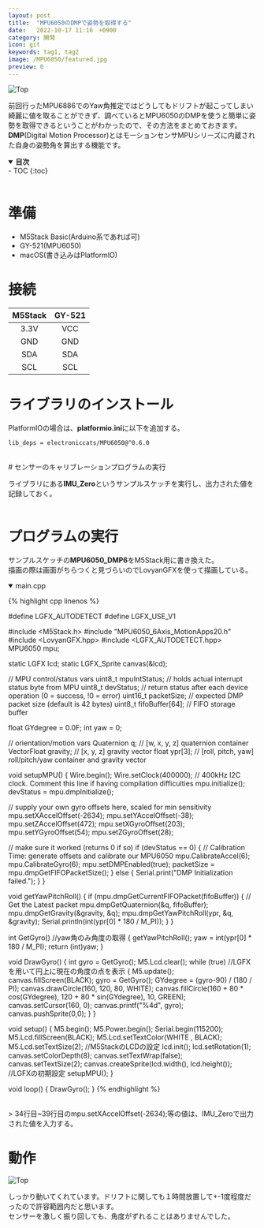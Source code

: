 ```yaml
---
layout: post
title:  "MPU6050のDMPで姿勢を取得する"
date:   2022-10-17 11:16　+0900
category: 開発
icon: git
keywords: tag1, tag2
image: /MPU6050/featured.jpg
preview: 0
---
```

![Top]({{site.baseurl}}/post-img/開発/MPU6050/MPU6050.jpg)

前回行ったMPU6886でのYaw角推定ではどうしてもドリフトが起こってしまい綺麗に値を取ることができず、調べているとMPU6050のDMPを使うと簡単に姿勢を取得できるということがわかったので、その方法をまとめておきます。<br>
**DMP**(Digital Motion Processor)とはモーションセンサMPUシリーズに内蔵された自身の姿勢角を算出する機能です。

<details open markdown="block">
  <summary><b>目次</b></summary>
- TOC
{:toc}
</details>
<br>

# 準備
- M5Stack Basic(Arduino系であれば可)
- GY-521(MPU6050)
- macOS(書き込みはPlatformIO)

# 接続

| M5Stack | GY-521  |
|:-------:|:-------:|
| 3.3V    | VCC     |
| GND     | GND     |
| SDA     | SDA     |
| SCL     | SCL     |

# ライブラリのインストール
PlatformIOの場合は、**platformio.ini**に以下を追加する。

```
lib_deps = electroniccats/MPU6050@^0.6.0
```
<br>
# センサーのキャリブレーションプログラムの実行

ライブラリにある**IMU_Zero**というサンプルスケッチを実行し、出力された値を記録しておく。
<br><br>

# プログラムの実行

サンプルスケッチの**MPU6050_DMP6**をM5Stack用に書き換えた。<br>
描画の際は画面がちらつくと見づらいのでLovyanGFXを使って描画している。

<details open markdown = "block">
<summary>main.cpp</summary>

{% highlight cpp linenos %}

#define LGFX_AUTODETECT
#define LGFX_USE_V1

#include <M5Stack.h>
#include "MPU6050_6Axis_MotionApps20.h"
#include <LovyanGFX.hpp>
#include <LGFX_AUTODETECT.hpp>
MPU6050 mpu;

static LGFX lcd;
static LGFX_Sprite canvas(&lcd);

// MPU control/status vars
uint8_t mpuIntStatus;   // holds actual interrupt status byte from MPU
uint8_t devStatus;      // return status after each device operation (0 = success, !0 = error)
uint16_t packetSize;    // expected DMP packet size (default is 42 bytes)
uint8_t fifoBuffer[64]; // FIFO storage buffer

float GYdegree = 0.0F;
int yaw = 0;

// orientation/motion vars
Quaternion q;           // [w, x, y, z]         quaternion container
VectorFloat gravity;    // [x, y, z]            gravity vector
float ypr[3];           // [roll, pitch, yaw]   roll/pitch/yaw container and gravity vector

void setupMPU() {
  Wire.begin();
  Wire.setClock(400000); // 400kHz I2C clock. Comment this line if having compilation difficulties
  mpu.initialize();
  devStatus = mpu.dmpInitialize();

  // supply your own gyro offsets here, scaled for min sensitivity
  mpu.setXAccelOffset(-2634);
  mpu.setYAccelOffset(-38);
  mpu.setZAccelOffset(472);
  mpu.setXGyroOffset(203);
  mpu.setYGyroOffset(54);
  mpu.setZGyroOffset(28);

  // make sure it worked (returns 0 if so)
  if (devStatus == 0) {
    // Calibration Time: generate offsets and calibrate our MPU6050
    mpu.CalibrateAccel(6);
    mpu.CalibrateGyro(6);
    mpu.setDMPEnabled(true);
    packetSize = mpu.dmpGetFIFOPacketSize();
  } else {
    Serial.print("DMP Initialization failed.");
  }
}

void getYawPitchRoll() {
  if (mpu.dmpGetCurrentFIFOPacket(fifoBuffer)) { // Get the Latest packet
    mpu.dmpGetQuaternion(&q, fifoBuffer);
    mpu.dmpGetGravity(&gravity, &q);
    mpu.dmpGetYawPitchRoll(ypr, &q, &gravity);
    Serial.println(int(ypr[0] * 180 / M_PI));
  }
}

int GetGyro()   //yaw角のみ角度の取得
{
    getYawPitchRoll();
    yaw = int(ypr[0] * 180 / M_PI);
    return (int)yaw;
}

void DrawGyro()
{
  int gyro = GetGyro();
  M5.Lcd.clear();
  while (true)    //LGFXを用いて円上に現在の角度の点を表示
  { 
    M5.update();
    canvas.fillScreen(BLACK);
    gyro = GetGyro();
    GYdegree = (gyro-90) / (180 / PI);
    canvas.drawCircle(160, 120, 80, WHITE);
    canvas.fillCircle(160 + 80 * cos(GYdegree), 120 + 80 * sin(GYdegree), 10, GREEN);
    canvas.setCursor(160, 0);
    canvas.printf("%4d", gyro);
    canvas.pushSprite(0,0);
  }
}

void setup() {
  M5.begin();
  M5.Power.begin();
  Serial.begin(115200);
  M5.Lcd.fillScreen(BLACK); M5.Lcd.setTextColor(WHITE , BLACK); M5.Lcd.setTextSize(2);  //M5StackのLCDの設定
  lcd.init(); lcd.setRotation(1); canvas.setColorDepth(8); canvas.setTextWrap(false); canvas.setTextSize(2); canvas.createSprite(lcd.width(), lcd.height());   //LGFXの初期設定
  setupMPU();
}

void loop() {
  DrawGyro();
}
{% endhighlight %}

</details>
<br>
> 34行目~39行目のmpu.setXAccelOffset(-2634);等の値は、IMU_Zeroで出力された値を入力する。

# 動作
![Top]({{site.baseurl}}/post-img/開発/MPU6050/MPU6050.gif)

しっかり動いてくれています。ドリフトに関しても１時間放置して+-1度程度だったので許容範囲内だと思います。<br>
センサーを激しく振り回しても、角度がずれることはありませんでした。
